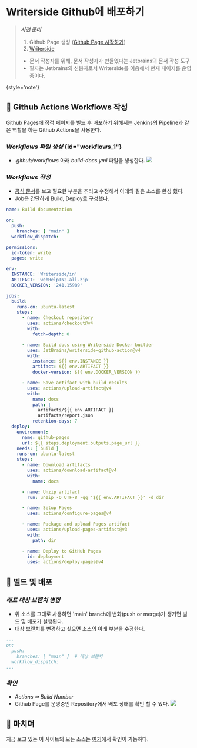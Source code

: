 # Writerside Github에 배포하기

> ***사전 준비***
> 
> 1. Github Page 생성 ([Github Page 시작하기](https://rundevelrun.6developer.com/github-pages-start.html))
> 2. [Writerside](https://www.jetbrains.com/ko-kr/writerside/)
>  - 문서 작성자를 위해, 문서 작성자가 만들었다는 Jetbrains의 문서 작성 도구
>  - 필자는 Jetbrains의 신봉자로서 Writerside를 이용해서 현재 페이지를 운영중이다.
>
{style='note'}

## 📝 Github Actions Workflows 작성
Github Pages에 정적 페이지를 빌드 후 배포하기 위해서는 Jenkins의 Pipeline과 같은 역할을 하는 Github Actions을 사용한다.

### ***Workflows 파일 생성*** {id="workflows_1"}
- _.github/workflows_ 아래 _build-docs.yml_ 파일을 생성한다.
![](20241205_163053.png)

### ***Workflows 작성***
- [공식 문서](https://www.jetbrains.com/help/writerside/deploy-docs-to-github-pages.html#build)를 보고 필요한 부분을 추리고 수정해서 아래와 같은 소스를 완성 했다.
- Job은 간단하게 Build, Deploy로 구성했다.
```yaml
name: Build documentation

on:
  push:
    branches: [ "main" ]
  workflow_dispatch:

permissions:
  id-token: write
  pages: write

env:
  INSTANCE: 'Writerside/in'
  ARTIFACT: 'webHelpIN2-all.zip'
  DOCKER_VERSION: '241.15989'

jobs:
  build:
    runs-on: ubuntu-latest
    steps:
      - name: Checkout repository
        uses: actions/checkout@v4
        with:
          fetch-depth: 0

      - name: Build docs using Writerside Docker builder
        uses: JetBrains/writerside-github-action@v4
        with:
          instance: ${{ env.INSTANCE }}
          artifact: ${{ env.ARTIFACT }}
          docker-version: ${{ env.DOCKER_VERSION }}

      - name: Save artifact with build results
        uses: actions/upload-artifact@v4
        with:
          name: docs
          path: |
            artifacts/${{ env.ARTIFACT }}
            artifacts/report.json
          retention-days: 7
  deploy:
    environment:
      name: github-pages
      url: ${{ steps.deployment.outputs.page_url }}
    needs: [ build ]
    runs-on: ubuntu-latest
    steps:
      - name: Download artifacts
        uses: actions/download-artifact@v4
        with:
          name: docs

      - name: Unzip artifact
        run: unzip -O UTF-8 -qq '${{ env.ARTIFACT }}' -d dir

      - name: Setup Pages
        uses: actions/configure-pages@v4

      - name: Package and upload Pages artifact
        uses: actions/upload-pages-artifact@v3
        with:
          path: dir

      - name: Deploy to GitHub Pages
        id: deployment
        uses: actions/deploy-pages@v4
```

## 🚀 빌드 및 배포

### ***배포 대상 브랜치 병합***
- 위 소스를 그대로 사용하면 'main' branch에 변화(push or merge)가 생기면 빌드 및 배포가 실행된다.
- 대상 브랜치를 변경하고 싶으면 소스의 아래 부분을 수정한다.
```yaml
...
on:
  push:
    branches: [ "main" ]  # 대상 브랜치 
  workflow_dispatch:
...
```

### ***확인***
- *Actions ➡ Build Number*
- Github Page를 운영중인 Repository에서 배포 상태를 확인 할 수 있다.
![](20241205_165648.png)

## 👋 마치며
지금 보고 있는 이 사이트의 모든 소스는 [여기](https://github.com/rundevelrun/rundevelrun.github.io)에서 확인이 가능하다.

<inline-frame src="static/giscus.html" width="100%"/>